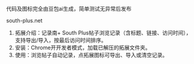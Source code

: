 代码及图标完全由豆包ai生成，简单测试无异常后发布

south-plus.net

1. 拓展介绍：记录南+ South Plus帖子浏览记录（含标题、链接、访问时间），支持导出/导入，按最后访问时间排序。
2. 安装：Chrome开开发者模式，加载已解压的拓展文件夹。
3. 使用：浏览帖子自动记录，点拓展图标可导出、导入或清空记录。
